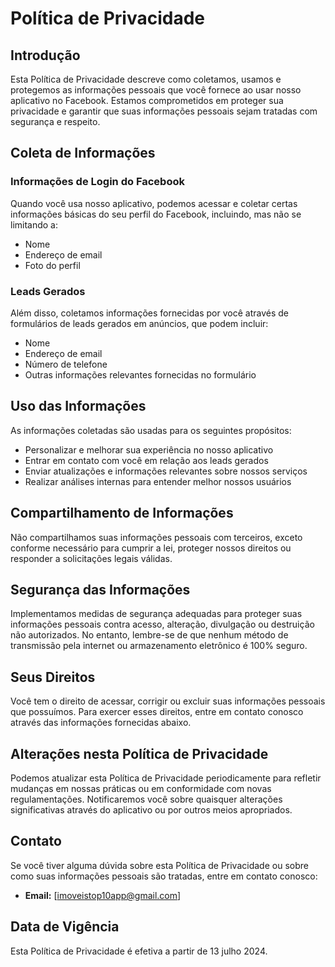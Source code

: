 # Política de Privacidade

## Introdução

Esta Política de Privacidade descreve como coletamos, usamos e protegemos as informações pessoais que você fornece ao usar nosso aplicativo no Facebook. Estamos comprometidos em proteger sua privacidade e garantir que suas informações pessoais sejam tratadas com segurança e respeito.

## Coleta de Informações

### Informações de Login do Facebook

Quando você usa nosso aplicativo, podemos acessar e coletar certas informações básicas do seu perfil do Facebook, incluindo, mas não se limitando a:

- Nome
- Endereço de email
- Foto do perfil

### Leads Gerados

Além disso, coletamos informações fornecidas por você através de formulários de leads gerados em anúncios, que podem incluir:

- Nome
- Endereço de email
- Número de telefone
- Outras informações relevantes fornecidas no formulário

## Uso das Informações

As informações coletadas são usadas para os seguintes propósitos:

- Personalizar e melhorar sua experiência no nosso aplicativo
- Entrar em contato com você em relação aos leads gerados
- Enviar atualizações e informações relevantes sobre nossos serviços
- Realizar análises internas para entender melhor nossos usuários

## Compartilhamento de Informações

Não compartilhamos suas informações pessoais com terceiros, exceto conforme necessário para cumprir a lei, proteger nossos direitos ou responder a solicitações legais válidas.

## Segurança das Informações

Implementamos medidas de segurança adequadas para proteger suas informações pessoais contra acesso, alteração, divulgação ou destruição não autorizados. No entanto, lembre-se de que nenhum método de transmissão pela internet ou armazenamento eletrônico é 100% seguro.

## Seus Direitos

Você tem o direito de acessar, corrigir ou excluir suas informações pessoais que possuímos. Para exercer esses direitos, entre em contato conosco através das informações fornecidas abaixo.

## Alterações nesta Política de Privacidade

Podemos atualizar esta Política de Privacidade periodicamente para refletir mudanças em nossas práticas ou em conformidade com novas regulamentações. Notificaremos você sobre quaisquer alterações significativas através do aplicativo ou por outros meios apropriados.

## Contato

Se você tiver alguma dúvida sobre esta Política de Privacidade ou sobre como suas informações pessoais são tratadas, entre em contato conosco:

- **Email:** [imoveistop10app@gmail.com]

## Data de Vigência

Esta Política de Privacidade é efetiva a partir de 13 julho 2024.

